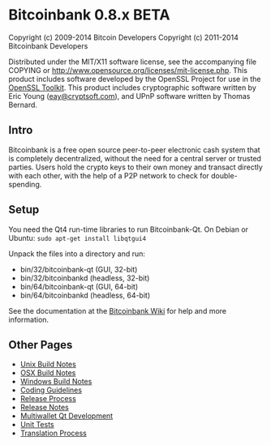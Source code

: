 Bitcoinbank 0.8.x BETA
====================

Copyright (c) 2009-2014 Bitcoin Developers
Copyright (c) 2011-2014 Bitcoinbank Developers

Distributed under the MIT/X11 software license, see the accompanying
file COPYING or http://www.opensource.org/licenses/mit-license.php.
This product includes software developed by the OpenSSL Project for use in the [OpenSSL Toolkit](http://www.openssl.org/). This product includes
cryptographic software written by Eric Young ([eay@cryptsoft.com](mailto:eay@cryptsoft.com)), and UPnP software written by Thomas Bernard.


Intro
---------------------
Bitcoinbank is a free open source peer-to-peer electronic cash system that is
completely decentralized, without the need for a central server or trusted
parties.  Users hold the crypto keys to their own money and transact directly
with each other, with the help of a P2P network to check for double-spending.


Setup
---------------------
You need the Qt4 run-time libraries to run Bitcoinbank-Qt. On Debian or Ubuntu:
	`sudo apt-get install libqtgui4`

Unpack the files into a directory and run:

- bin/32/bitcoinbank-qt (GUI, 32-bit)
- bin/32/bitcoinbankd (headless, 32-bit)
- bin/64/bitcoinbank-qt (GUI, 64-bit)
- bin/64/bitcoinbankd (headless, 64-bit)

See the documentation at the [Bitcoinbank Wiki](http://bitcoinbank.info)
for help and more information.


Other Pages
---------------------
- [Unix Build Notes](build-unix.md)
- [OSX Build Notes](build-osx.md)
- [Windows Build Notes](build-msw.md)
- [Coding Guidelines](coding.md)
- [Release Process](release-process.md)
- [Release Notes](release-notes.md)
- [Multiwallet Qt Development](multiwallet-qt.md)
- [Unit Tests](unit-tests.md)
- [Translation Process](translation_process.md)
